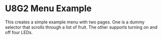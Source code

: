 U8G2 Menu Example
=================

This creates a simple example menu with two pages. One is a dummy selector that
scrolls through a list of fruit. The other supports turning on and off four
LEDs.
